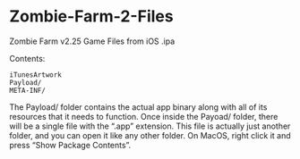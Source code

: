 # Zombie-Farm-2-Files

 Zombie Farm v2.25 Game Files from iOS .ipa

Contents:


    iTunesArtwork
    Payload/
    META-INF/


The Payload/ folder contains the actual app binary along with all of its resources that it needs to function. Once inside the Payoad/ folder, there will be a single file with the “.app” extension. This file is actually just another folder, and you can open it like any other folder. On MacOS, right click it and press “Show Package Contents”.


